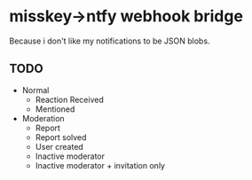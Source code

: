 # misskey->ntfy webhook bridge

Because i don't like my notifications to be JSON blobs.

## TODO

- Normal
    - Reaction Received
    - Mentioned
- Moderation
    - Report
    - Report solved
    - User created
    - Inactive moderator
    - Inactive moderator + invitation only